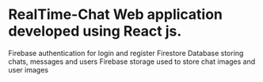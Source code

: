 # RealTime-Chat Web application developed using React js.
Firebase authentication for login and register
Firestore Database storing chats, messages and users
Firebase storage used to store chat images and user images